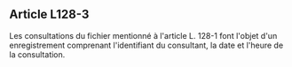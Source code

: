 Article L128-3
----
Les consultations du fichier mentionné à l'article L. 128-1 font l'objet d'un
enregistrement comprenant l'identifiant du consultant, la date et l'heure de la
consultation.
